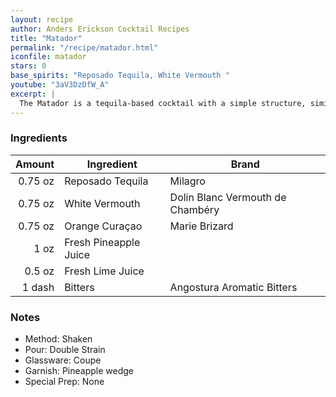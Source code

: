 ```yaml
---
layout: recipe
author: Anders Erickson Cocktail Recipes
title: "Matador"
permalink: "/recipe/matador.html"
iconfile: matador
stars: 0
base_spirits: "Reposado Tequila, White Vermouth "
youtube: "3aV3DzDfW_A"
excerpt: |
  The Matador is a tequila-based cocktail with a simple structure, similar to a margarita.
---
```


### Ingredients

|  Amount | Ingredient            | Brand                            |
| ------: | --------------------- | -------------------------------- |
| 0.75 oz | Reposado Tequila      | Milagro                          |
| 0.75 oz | White Vermouth        | Dolin Blanc Vermouth de Chambéry |
| 0.75 oz | Orange Curaçao        | Marie Brizard                    |
|    1 oz | Fresh Pineapple Juice |
|  0.5 oz | Fresh Lime Juice      |
|  1 dash | Bitters               | Angostura Aromatic Bitters       |

### Notes

- Method: Shaken
- Pour: Double Strain
- Glassware: Coupe
- Garnish: Pineapple wedge
- Special Prep: None
